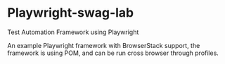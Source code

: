 # Playwright-swag-lab
Test Automation Framework using Playwright

An example Playwright framework with BrowserStack support, the framework is using POM, and can be run cross browser through profiles. 
